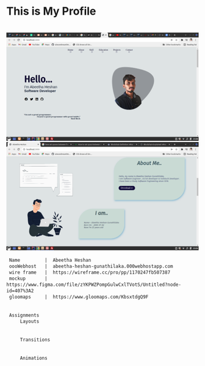 # This is My Profile <h1>

![MY Profile 3](asserts/Readme.png)
![MY Profile 3](asserts/Readme2.png)
  
     Name         |  Abeetha Heshan
     oooWebhost   |  abeetha-heshan-gunathilaka.000webhostapp.com
     wire frame   |  https://wireframe.cc/pro/pp/1170247fb507387 
     mockup       |  https://www.figma.com/file/zYKPWZPompGulwCxlTVotS/Untitled?node-id=407%3A2
     gloomaps     |  https://www.gloomaps.com/KbsxtdgQ9F   
     
     
     Assignments
         Layouts 
         
            
         Transitions 
        
        
         Animations
         
                 
                  
          
     
     
     
  
    
